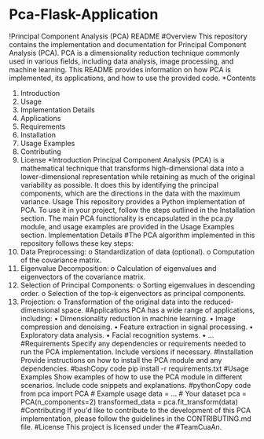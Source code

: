# Pca-Flask-Application

!Principal Component Analysis (PCA) README
#Overview
This repository contains the implementation and documentation for Principal Component Analysis (PCA). PCA is a dimensionality reduction technique commonly used in various fields, including data analysis, image processing, and machine learning. This README provides information on how PCA is implemented, its applications, and how to use the provided code.
*Contents
1.	Introduction
2.	Usage
3.	Implementation Details
4.	Applications
5.	Requirements
6.	Installation
7.	Usage Examples
8.	Contributing
9.	License
*Introduction
Principal Component Analysis (PCA) is a mathematical technique that transforms high-dimensional data into a lower-dimensional representation while retaining as much of the original variability as possible. It does this by identifying the principal components, which are the directions in the data with the maximum variance.
Usage
This repository provides a Python implementation of PCA. To use it in your project, follow the steps outlined in the Installation section. The main PCA functionality is encapsulated in the pca.py module, and usage examples are provided in the Usage Examples section.
Implementation Details
#The PCA algorithm implemented in this repository follows these key steps:
1.	Data Preprocessing:
o	Standardization of data (optional).
o	Computation of the covariance matrix.
2.	Eigenvalue Decomposition:
o	Calculation of eigenvalues and eigenvectors of the covariance matrix.
3.	Selection of Principal Components:
o	Sorting eigenvalues in descending order.
o	Selection of the top-k eigenvectors as principal components.
4.	Projection:
o	Transformation of the original data into the reduced-dimensional space.
#Applications
PCA has a wide range of applications, including:
•	Dimensionality reduction in machine learning.
•	Image compression and denoising.
•	Feature extraction in signal processing.
•	Exploratory data analysis.
•	Facial recognition systems.
•	...
#Requirements
Specify any dependencies or requirements needed to run the PCA implementation. Include versions if necessary.
#Installation
Provide instructions on how to install the PCA module and any dependencies.
#bashCopy code
pip install -r requirements.txt 
#Usage Examples
Show examples of how to use the PCA module in different scenarios. Include code snippets and explanations.
#pythonCopy code
from pca import PCA # Example usage data = ... # Your dataset pca = PCA(n_components=2) transformed_data = pca.fit_transform(data) 
#Contributing
If you'd like to contribute to the development of this PCA implementation, please follow the guidelines in the CONTRIBUTING.md file.
#License
This project is licensed under the #TeamCuaAn.

